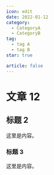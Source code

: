 ```yaml
---
icon: edit
date: 2022-01-12
category:
  - CategoryA
  - CategoryB
tag:
  - tag A
  - tag B
star: true

article: false
---
```


# 文章 12

## 标题 2

这里是内容。

### 标题 3

这里是内容。
